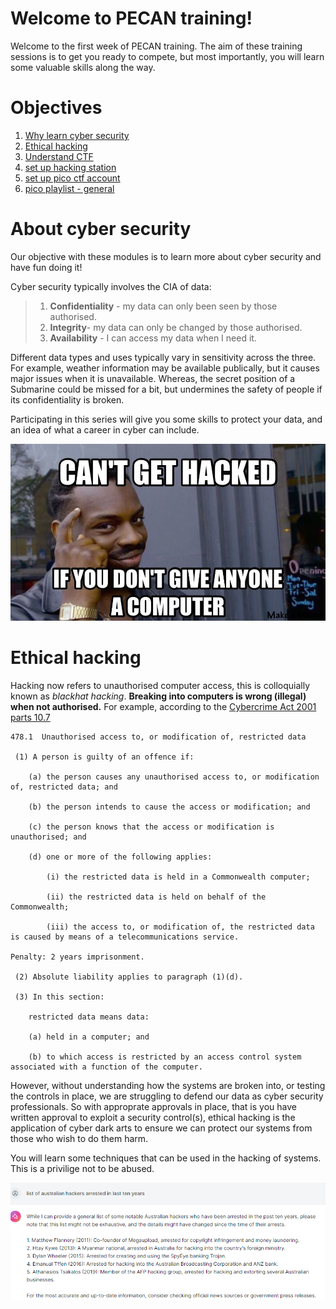 # Welcome to PECAN training!

Welcome to the first week of PECAN training. The aim of these training sessions is to get you ready to compete, but most importantly, you will learn some valuable skills along the way.


# Objectives

1. [Why learn cyber security](#about-cyber-security)
1. [Ethical hacking](#ethical-hacking)
1. [Understand CTF](./about_ctf.md)
1. [set up hacking station](./about_hacking_station.md)
1. [set up pico ctf account](./about_picoctf.md)
1. [pico playlist - general](../labs/pico_playlist_general_1.md)

# About cyber security
Our objective with these modules is to learn more about cyber security and have fun doing it!

Cyber security typically involves the CIA of data:
> 1. **Confidentiality** - my data can only been seen by those authorised.
> 1. **Integrity**- my data can only be changed by those authorised.
> 1. **Availability** - I can access my data when I need it.

Different data types and uses typically vary in sensitivity across the three. For example, weather information may be available publically, but it causes major issues when it is unavailable. Whereas, the secret position of a Submarine could be missed for a bit, but undermines the safety of people if its confidentiality is broken.

Participating in this series will give you some skills to protect your data, and an idea of what a career in cyber can include.

![image](../img/Security-meme-35.png)


# Ethical hacking

Hacking now refers to unauthorised computer access, this is colloquially known as _blackhat hacking_.  **Breaking into computers is wrong (illegal) when not authorised.**  For example, according to the [Cybercrime Act 2001 parts 10.7](https://www.legislation.gov.au/C2004A00937/latest) 

```
478.1  Unauthorised access to, or modification of, restricted data

 (1) A person is guilty of an offence if:

    (a) the person causes any unauthorised access to, or modification of, restricted data; and

    (b) the person intends to cause the access or modification; and

    (c) the person knows that the access or modification is unauthorised; and

    (d) one or more of the following applies:

        (i) the restricted data is held in a Commonwealth computer;

        (ii) the restricted data is held on behalf of the Commonwealth;

        (iii) the access to, or modification of, the restricted data is caused by means of a telecommunications service.

Penalty: 2 years imprisonment.

 (2) Absolute liability applies to paragraph (1)(d).

 (3) In this section:

    restricted data means data:

    (a) held in a computer; and

    (b) to which access is restricted by an access control system associated with a function of the computer.
 ```

However, without understanding how the systems are broken into, or testing the controls in place, we are struggling to defend our data as cyber security professionals. So with approprate approvals in place, that is you have written approval to exploit a security control(s), ethical hacking is the application of cyber dark arts to ensure we can protect our systems from those who wish to do them harm.

You will learn some techniques that can be used in the hacking of systems. This is a privilige not to be abused.

![Aussie hackers](../img/aussie-hackers-arrested.png)